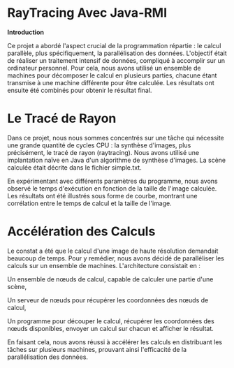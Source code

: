 # RayTracing Avec Java-RMI
**Introduction**

Ce projet a abordé l'aspect crucial de la programmation répartie : le calcul parallèle, plus spécifiquement, la parallélisation des données. L'objectif était de réaliser un traitement intensif de données, compliqué à accomplir sur un ordinateur personnel. Pour cela, nous avons utilisé un ensemble de machines pour décomposer le calcul en plusieurs parties, chacune étant transmise à une machine différente pour être calculée. Les résultats ont ensuite été combinés pour obtenir le résultat final.

# Le Tracé de Rayon
Dans ce projet, nous nous sommes concentrés sur une tâche qui nécessite une grande quantité de cycles CPU : la synthèse d'images, plus précisément, le tracé de rayon (raytracing). Nous avons utilisé une implantation naïve en Java d'un algorithme de synthèse d'images. La scène calculée était décrite dans le fichier simple.txt.

En expérimentant avec différents paramètres du programme, nous avons observé le temps d'exécution en fonction de la taille de l'image calculée. Les résultats ont été illustrés sous forme de courbe, montrant une corrélation entre le temps de calcul et la taille de l'image.

# Accélération des Calculs
Le constat a été que le calcul d'une image de haute résolution demandait beaucoup de temps. Pour y remédier, nous avons décidé de paralléliser les calculs sur un ensemble de machines. L'architecture consistait en :

Un ensemble de nœuds de calcul, capable de calculer une partie d'une scène,

Un serveur de nœuds pour récupérer les coordonnées des nœuds de calcul,

Un programme pour découper le calcul, récupérer les coordonnées des nœuds disponibles, envoyer un calcul sur chacun et afficher le résultat.

En faisant cela, nous avons réussi à accélérer les calculs en distribuant les tâches sur plusieurs machines, prouvant ainsi l'efficacité de la parallélisation des données.
